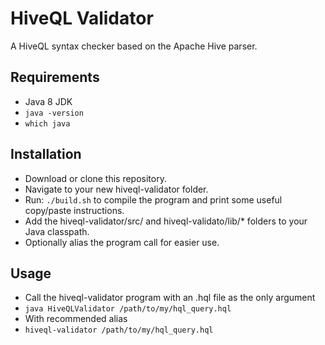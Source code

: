 # HiveQL Validator
A HiveQL syntax checker based on the Apache Hive parser.

## Requirements
- Java 8 JDK
- ```java -version```
- ```which java```

## Installation
- Download or clone this repository.
- Navigate to your new hiveql-validator folder.
- Run: ```./build.sh``` to compile the program and print some useful copy/paste instructions.
- Add the hiveql-validator/src/ and hiveql-validato/lib/* folders to your Java classpath.
- Optionally alias the program call for easier use.

## Usage
- Call the hiveql-validator program with an .hql file as the only argument
- ```java HiveQLValidator /path/to/my/hql_query.hql```
- With recommended alias
- ```hiveql-validator /path/to/my/hql_query.hql```

